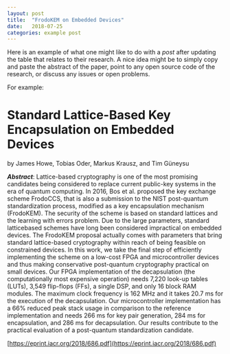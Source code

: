 ```yaml
---
layout: post
title:  "FrodoKEM on Embedded Devices"
date:   2018-07-25
categories: example post
---
```


Here is an example of what one might like to do with a _post_ after updating the table that relates to their research. A nice idea might be to simply copy and paste the abstract of the paper, point to any open source code of the research, or discuss any issues or open problems.

For example:

# Standard Lattice-Based Key Encapsulation on Embedded Devices
 by James Howe, Tobias Oder, Markus Krausz, and Tim Güneysu

**_Abstract_**: Lattice-based cryptography is one of the most promising candidates being
considered to replace current public-key systems in the era of quantum computing. In
2016, Bos et al. proposed the key exchange scheme FrodoCCS, that is also a submission
to the NIST post-quantum standardization process, modified as a key encapsulation
mechanism (FrodoKEM). The security of the scheme is based on standard lattices
and the learning with errors problem. Due to the large parameters, standard latticebased
schemes have long been considered impractical on embedded devices. The
FrodoKEM proposal actually comes with parameters that bring standard lattice-based
cryptography within reach of being feasible on constrained devices. In this work, we
take the final step of efficiently implementing the scheme on a low-cost FPGA and
microcontroller devices and thus making conservative post-quantum cryptography
practical on small devices. Our FPGA implementation of the decapsulation (the
computationally most expensive operation) needs 7,220 look-up tables (LUTs), 3,549
flip-flops (FFs), a single DSP, and only 16 block RAM modules. The maximum clock
frequency is 162 MHz and it takes 20.7 ms for the execution of the decapsulation. Our
microcontroller implementation has a 66% reduced peak stack usage in comparison
to the reference implementation and needs 266 ms for key pair generation, 284 ms for
encapsulation, and 286 ms for decapsulation. Our results contribute to the practical
evaluation of a post-quantum standardization candidate.

[https://eprint.iacr.org/2018/686.pdf](https://eprint.iacr.org/2018/686.pdf)


